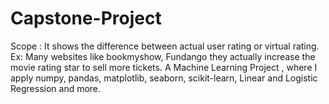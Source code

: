 # Capstone-Project
Scope : It shows the difference between actual user rating or virtual rating. Ex: Many websites like bookmyshow, Fundango they actually increase the movie rating star to sell more tickets. A Machine Learning Project , where I apply numpy, pandas, matplotlib, seaborn, scikit-learn, Linear and Logistic Regression and more.
